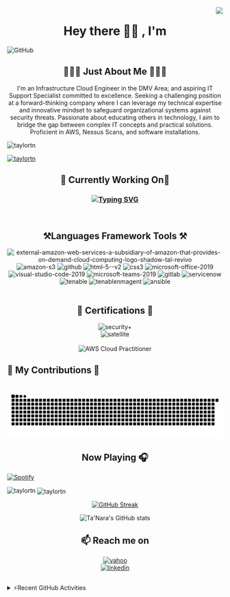 
<img align="right" src="https://visitor-badge.laobi.icu/badge?page_id=taylortn.taylortn" />

<h1 align="center">Hey there 👋🏾 , I'm </h1>

![GitHub](https://github.com/taylortn/taylortn/assets/161537665/55874b4b-9910-448e-a8cd-74ec9c9eb2ed)

<h2 align="center">👩🏾‍💻 Just About Me 👩🏾‍💻</h2>
<p align="center">
I'm an Infrastructure Cloud Engineer in the DMV Area; and aspiring IT Support Specialist committed to excellence. Seeking a challenging position at a forward-thinking company where I can leverage my technical expertise and innovative mindset to safeguard organizational systems against security threats. Passionate about educating others in technology, I aim to bridge the gap between complex IT concepts and practical solutions. Proficient in AWS, Nessus Scans, and software installations.
 <br>
<p align="left"> <img src="https://komarev.com/ghpvc/?username=taylortn&label=Profile%20views&color=0e75b6&style=flat" alt="taylortn" /> </p>

 <p align="left"> <a href="https://github.com/ryo-ma/github-profile-trophy"><img src="https://github-profile-trophy.vercel.app/?username=taylortn" alt="taylortn" /></a> </p>
 
<h2 align="center">🔭 Currently Working On🔭</h2>

<h3 align="center">

<a href="https://git.io/typing-svg"><img src="https://readme-typing-svg.demolab.com?font=Fira+Code&size=16&pause=50&multiline=true&random=false&width=700&height=350&lines=-+Comparing+Scans+from+Tenable+Security+Center+with+RHEL%2FWINDOW+instances;+-+Automation+of+EBS+and+AMI+Snapshots;-+Created+KMS+Keys+for+Instances;+-+Encryption+of+EBS+Volume;-+Update+Nessus+Agents;-+Updating+Versions;-+GUI+is+up+%26+accessible;-+Health+Checks+to+the+AWS+System;-+Create+Alarms+to+be+emailed+up+CPU+Utilization;-+Installing+Ansible+Playbook+on+Instances;-+Deploy+instances+to+Trellix;-+Adding+%26+removing+NACL;-+Creating+ALBs;-+Creating+new+VPCs;-+Creating+STIG+Checklists" alt="Typing SVG" /></a>
</h3>

<br>
 <h2 align="center">⚒️Languages Framework Tools ⚒️ </h2>
 <div align="center">
 <img width="100" height="100" src="https://img.icons8.com/external-tal-revivo-shadow-tal-revivo/100/external-amazon-web-services-a-subsidiary-of-amazon-that-provides-on-demand-cloud-computing-logo-shadow-tal-revivo.png" alt="external-amazon-web-services-a-subsidiary-of-amazon-that-provides-on-demand-cloud-computing-logo-shadow-tal-revivo"/>
 <img width="100" height="100" src="https://img.icons8.com/color/100/amazon-s3.png" alt="amazon-s3"/>
 <img width="100" height="100" src="https://img.icons8.com/clouds/100/github.png" alt="github"/>
 <img width="100" height="100" src="https://img.icons8.com/color/100/html-5--v2.png" alt="html-5--v2"/>
 <img width="100" height="100" src="https://img.icons8.com/color/48/css3.png" alt="css3"/>
 <img width="100" height="100" src="https://img.icons8.com/fluency/100/microsoft-office-2019.png" alt="microsoft-office-2019"/>
 <img width="100" height="100" src="https://img.icons8.com/fluency/100/visual-studio-code-2019.png" alt="visual-studio-code-2019"/>
 <img width="100" height="100" src="https://img.icons8.com/fluency/100/microsoft-teams-2019.png" alt="microsoft-teams-2019"/>
 <img width="100" height="100" src="https://img.icons8.com/color/100/gitlab.png" alt="gitlab"/>
 <img width="100" height="100" src="https://seeklogo.com/images/S/servicenow-agent-logo-F71A6DAFCE-seeklogo.com.png" alt="servicenow"/>
 <img width="100" height="100" src="https://images.g2crowd.com/uploads/product/image/social_landscape/social_landscape_a56946b0f7cacc09a4f3e6844fd08b04/tenable-security-center.png" alt="tenable"/>
<img width="100" height="100" src="https://www.access42.nl/wp-content/uploads/2020/01/nessus-logo.png" alt="tenablenmagent"/>
<img width="100" height="100" src="https://levelupla.io/wp-content/uploads/2020/05/ansiblelogo.png" alt="ansible"/>
 </div>
 <br>
 <h2 align="center">🥇 Certifications 🥇</h2>
 <div align="center">
<img width="100" height="100" src="https://images.credly.com/images/131de2f5-03f5-40a7-bcce-f9ae49e3979c/twitter_thumb_201604_CompTIA_Security_2B.png" alt="security+"/>
 </div>
 <div align="center">
<img width="100" height="100" src="https://images.credly.com/images/131de2f5-03f5-40a7-bcce-f9ae49e3979c/1_Red_Hat_Satellite_6_Administration.png" alt="satellite"/>
 </div>
 <br>
 <div align="center">
<img width="100" height="100" src="https://www.credly.com/badges/64bc32de-7dc7-47bf-8b7c-737b0900013c/public_url" alt="AWS Cloud Practitioner"/>
 </div>  
 <h2>🐍 My Contributions 🐍 </h2>
 <br>
 <img alt="snake eating my contributions" src="https://raw.githubusercontent.com/taylortn/taylortn/output/github-contribution-grid-snake.svg" /> <br/>
 </div>
 
 <h2 align="center">Now Playing 🎧</h2>
 
[![Spotify](https://now-playing-murex.vercel.app/api/spotify)](https://open.spotify.com/user/312u2ozgni7szbjo3gx5l6lhpi5e)
<br>


<!--
 <details>
 <summary>⚡ GitHub Stats</summary>
  </details>
 -->
<p><img align="left" src="https://github-readme-stats.vercel.app/api/top-langs?username=taylortn&show_icons=true&locale=en&layout=compact" alt="taylortn" /></p>

<p>&nbsp;<img align="center" src="https://github-readme-stats.vercel.app/api?username=taylortn&show_icons=true&locale=en" alt="taylortn" /></p>

<div align="center">
<a href="https://git.io/streak-stats"><img src="https://streak-stats.demolab.com?user=taylortn&date_format=j%20M%5B%20Y%5D" alt="GitHub Streak" /></a>
 
![Ta'Nara's GitHub stats](https://github-readme-stats-ebon-chi.vercel.app/api?username=taylortn&show_icons=true&theme=radical)
</div>

 <h2 align="center"></h2>

<h2  align="center">📫 Reach me on</h2>
<p align="center">
 <a href="mailto:tanara.taylor@yahoo.com">
 <img width="100" height="100" src="https://img.icons8.com/clouds/100/yahoo.png" alt="yahoo"/>
 <br>
  <a target="_blank"href="https://www.linkedin.com/in/taylortanara/"><img width="100" height="100" src="https://img.icons8.com/3d-fluency/94/linkedin.png" alt="linkedin"/>
 </a>
 </a>
</p>
 <h2 align="center"></h2>

 <details>
  <summary>⚡Recent GitHub Activities</summary>
  <!--START_SECTION:activity-->
1. 🎉 Merged PR [#2](https://github.com/taylortn/taylortn/pull/2) in [taylortn/taylortn](https://github.com/taylortn/taylortn)
<!--END_SECTION:activity-->
 </details>
 
 
 
 
 <!--
**taylortn/taylortn** is a ✨ _special_ ✨ repository because its `README.md` (this file) appears on your GitHub profile.

Here are some ideas to get you started:

- 🔭 I’m currently working on ...
- 🌱 I’m currently learning ...
- 👯 I’m looking to collaborate on ...
- 🤔 I’m looking for help with ...
- 💬 Ask me about ...
- 📫 How to reach me: ...
- 😄 Pronouns: ...
- ⚡ Fun fact: ...
-->

